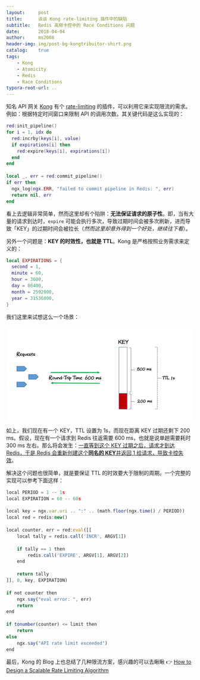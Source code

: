 ```yaml
---
layout:     post
title:      谈谈 Kong rate-limiting 插件中的缺陷
subtitle:   Redis 高频卡控中的 Race Conditions 问题
date:       2018-04-04
author:     ms2008
header-img: img/post-bg-kongtribuitor-shirt.png
catalog:    true
tags:
    - Kong
    - Atomicity
    - Redis
    - Race Conditions
typora-root-url: ..
---
```


知名 API 网关 [Kong][1] 有个 [rate-limiting][2] 的插件，可以利用它来实现限流的需求。例如：根据特定时间窗口来限制 API 的调用次数。其关键代码是这么实现的：

```lua
red:init_pipeline()
for i = 1, idx do
  red:incrby(keys[i], value)
  if expirations[i] then
    red:expire(keys[i], expirations[i])
  end
end

local _, err = red:commit_pipeline()
if err then
  ngx_log(ngx.ERR, "failed to commit pipeline in Redis: ", err)
  return nil, err
end
```

看上去逻辑非常简单，然而这里却有个陷阱：**无法保证请求的原子性**。即，当有大量的请求到达时，`expire` 可能会执行多次，导致过期时间会被多次刷新，进而导致「KEY」的过期时间会被拉长（*然而这里却意外得到一个好处，继续往下看*）。

另外一个问题是：**KEY 的时效性，也就是 TTL**。Kong 是严格按照业务需求来定义的：

```lua
local EXPIRATIONS = {
  second = 1,
  minute = 60,
  hour = 3600,
  day = 86400,
  month = 2592000,
  year = 31536000,
}
```

我们这里来试想这么一个场景：

![](/img/in-post/redis-rate-limit.png)

如上，我们现在有一个 KEY，TTL 设置为 1s，而现在距离 KEY 过期还剩下 200 ms。假设，现在有一个请求到 Redis 往返需要 600 ms，也就是说单趟需要耗时 300 ms 左右。那么将会发生：<u>一直等到这个 KEY 过期之后，请求才到达 Redis，于是 Redis 会重新创建这个**同名的 KEY**并返回 1 给请求，导致卡控失效</u>。

解决这个问题也很简单，就是要保证 TTL 的时效要大于限制的周期。一个完整的实现可以参考下面这样：

```js
local PERIOD = 1 -- 1s
local EXPIRATION = 60 -- 60s

local key = ngx.var.uri .. ":" .. (math.floor(ngx.time() / PERIOD))
local red = redis:new()

local counter, err = red:eval([[
    local tally = redis.call('INCR', ARGV[1])

    if tally == 1 then
        redis.call('EXPIRE', ARGV[1], ARGV[2])
    end

    return tally
]], 0, key, EXPIRATION)

if not counter then
    ngx.say("eval error: ", err)
    return
end

if tonumber(counter) <= limit then
    return
else
    ngx.say("API rate limit exceeded")
end
```

最后，Kong 的 Blog 上也总结了几种限流方案，感兴趣的可以去瞅瞅 👉 [How to Design a Scalable Rate Limiting Algorithm][3]

[1]: https://getkong.org/
[2]: https://getkong.org/plugins/rate-limiting/
[3]: https://konghq.com/blog/how-to-design-a-scalable-rate-limiting-algorithm/
